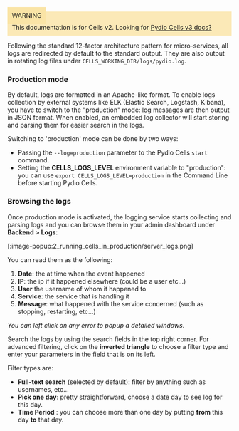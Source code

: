 
<div style="background-color: #fbe9b7;font-size: 14px;">
<span style="background-color: #fae4a6;padding: 10px;">WARNING</span>
<span style="padding: 10px;display: inline-block;">This documentation is for Cells v2. Looking for <a href="https://pydio.com/en/docs/cells/v3/quick-start">Pydio Cells v3 docs?</a></span>
</div>




Following the standard 12-factor architecture pattern for micro-services, all logs are redirected by default to the standard output. They are also output in rotating log files under `CELLS_WORKING_DIR/logs/pydio.log`.

### Production mode

By default, logs are formatted in an Apache-like format. To enable logs collection by external systems like ELK (Elastic Search, Logstash, Kibana), you have to switch to the "production" mode: log messages are then output in JSON format. When enabled, an embedded log collector will start storing and parsing them for easier search in the logs.

Switching to 'production' mode can be done by two ways:

- Passing the `--log=production` parameter to the Pydio Cells `start` command.
- Setting the **CELLS_LOGS_LEVEL** environment variable to "production":  you can use `export CELLS_LOGS_LEVEL=production` in the Command Line before starting Pydio Cells.

### Browsing the logs

Once production mode is activated, the logging service starts collecting and parsing logs and you can browse them in your admin dashboard under **Backend > Logs**:

[:image-popup:2_running_cells_in_production/server_logs.png]

You can read them as the following:

1. **Date**: the at time when the event happened  
2. **IP**: the ip if it happened elsewhere (could be a user etc...)  
3. **User** the username of whom it happened to  
4. **Service**: the service that is handling it  
5. **Message**: what happened with the service concerned (such as stopping, restarting, etc...)  

*You can left click on any error to popup a detailed windows*.

Search the logs by using the search fields in the top right corner. For advanced filtering, click on the **inverted triangle** to choose a filter type and enter your parameters in the field that is on its left.

Filter types are:

- **Full-text search** (selected by default): filter by anything such as usernames, etc...
- **Pick one day**: pretty straightforward, choose a date day to see log for this day.
- **Time Period** : you can choose more than one day by putting **from** this day **to** that day.
